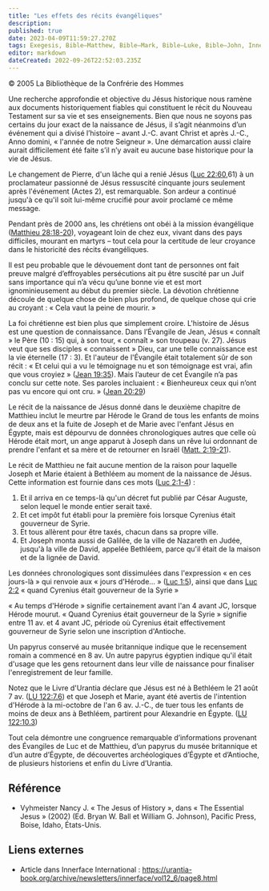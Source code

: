 ```yaml
---
title: "Les effets des récits évangéliques"
description: 
published: true
date: 2023-04-09T11:59:27.270Z
tags: Exegesis, Bible—Matthew, Bible—Mark, Bible—Luke, Bible—John, Innerface International, article
editor: markdown
dateCreated: 2022-09-26T22:52:03.235Z
---
```


<p class="v-card v-sheet theme--light gray lighten-3 px-2">© 2005 La Bibliothèque de la Confrérie des Hommes</p>


Une recherche approfondie et objective du Jésus historique nous ramène aux documents historiquement fiables qui constituent le récit du Nouveau Testament sur sa vie et ses enseignements. Bien que nous ne soyons pas certains du jour exact de la naissance de Jésus, il s’agit néanmoins d’un événement qui a divisé l’histoire – avant J.-C. avant Christ et après J.-C., Anno domini, « l'année de notre Seigneur ». Une démarcation aussi claire aurait difficilement été faite s’il n’y avait eu aucune base historique pour la vie de Jésus.

Le changement de Pierre, d'un lâche qui a renié Jésus ([Luc 22:60](/fr/Bible/Luke/22#v60),61) à un proclamateur passionné de Jésus ressuscité cinquante jours seulement après l'événement (Actes 2), est remarquable. Son ardeur a continué jusqu'à ce qu'il soit lui-même crucifié pour avoir proclamé ce même message.

Pendant près de 2000 ans, les chrétiens ont obéi à la mission évangélique ([Matthieu 28:18-20](/fr/Bible/Matthew/28#v18)), voyageant loin de chez eux, vivant dans des pays difficiles, mourant en martyrs – tout cela pour la certitude de leur croyance dans le historicité des récits évangéliques.

Il est peu probable que le dévouement dont tant de personnes ont fait preuve malgré d’effroyables persécutions ait pu être suscité par un Juif sans importance qui n’a vécu qu’une bonne vie et est mort ignominieusement au début du premier siècle. La dévotion chrétienne découle de quelque chose de bien plus profond, de quelque chose qui crie au croyant : « Cela vaut la peine de mourir. »

La foi chrétienne est bien plus que simplement croire. L'histoire de Jésus est une question de connaissance. Dans l’Évangile de Jean, Jésus « connaît » le Père (10 : 15) qui, à son tour, « connaît » son troupeau (v. 27). Jésus veut que ses disciples « connaissent » Dieu, car une telle connaissance est la vie éternelle (17 : 3). Et l'auteur de l'Évangile était totalement sûr de son récit : « Et celui qui a vu le témoignage nu et son témoignage est vrai, afin que vous croyiez » ([Jean 19:35](/fr/Bible/John/19#v35)). Mais l’auteur de cet Évangile n’a pas conclu sur cette note. Ses paroles incluaient : « Bienheureux ceux qui n’ont pas vu encore qui ont cru. » ([Jean 20:29](/fr/Bible/John/20#v29))

Le récit de la naissance de Jésus donné dans le deuxième chapitre de Matthieu inclut le meurtre par Hérode le Grand de tous les enfants de moins de deux ans et la fuite de Joseph et de Marie avec l'enfant Jésus en Égypte, mais est dépourvu de données chronologiques autres que celle où Hérode était mort, un ange apparut à Joseph dans un rêve lui ordonnant de prendre l'enfant et sa mère et de retourner en Israël ([Matt. 2:19-21](/fr/Bible/Matthew/2#v19)).

Le récit de Matthieu ne fait aucune mention de la raison pour laquelle Joseph et Marie étaient à Bethléem au moment de la naissance de Jésus. Cette information est fournie dans ces mots ([Luc 2:1-4](/fr/Bible/Luke/2#v1)) :

1. Et il arriva en ce temps-là qu'un décret fut publié par César Auguste, selon lequel le monde entier serait taxé.
2. Et cet impôt fut établi pour la première fois lorsque Cyrenius était gouverneur de Syrie.
3. Et tous allèrent pour être taxés, chacun dans sa propre ville.
4. Et Joseph monta aussi de Galilée, de la ville de Nazareth en Judée, jusqu'à la ville de David, appelée Bethléem, parce qu'il était de la maison et de la lignée de David.

Les données chronologiques sont dissimulées dans l'expression « en ces jours-là » qui renvoie aux « jours d'Hérode… » ([Luc 1:5](/fr/Bible/Luke/1#v5)), ainsi que dans [Luc 2:2](/fr/Bible/Luke/2#v2) « quand Cyrenius était gouverneur de la Syrie »

« Au temps d'Hérode » signifie certainement avant l'an 4 avant JC, lorsque Hérode mourut. « Quand Cyrenius était gouverneur de la Syrie » signifie entre 11 av. et 4 avant JC, période où Cyrenius était effectivement gouverneur de Syrie selon une inscription d'Antioche.

Un papyrus conservé au musée britannique indique que le recensement romain a commencé en 8 av. Un autre papyrus égyptien indique qu'il était d'usage que les gens retournent dans leur ville de naissance pour finaliser l'enregistrement de leur famille.

Notez que le Livre d'Urantia déclare que Jésus est né à Bethléem le 21 août 7 av. ([LU 122:7.6](/fr/The_Urantia_Book/122#p7_6)) et que Joseph et Marie, ayant été avertis de l'intention d'Hérode à la mi-octobre de l'an 6 av. J.-C., de tuer tous les enfants de moins de deux ans à Bethléem, partirent pour Alexandrie en Égypte. ([LU 122:10.3](/fr/The_Urantia_Book/122#p10_3))

Tout cela démontre une congruence remarquable d’informations provenant des Évangiles de Luc et de Matthieu, d’un papyrus du musée britannique et d’un autre d’Égypte, de découvertes archéologiques d’Égypte et d’Antioche, de plusieurs historiens et enfin du Livre d’Urantia.

## Référence

- Vyhmeister Nancy J. « The Jesus of History », dans « The Essential Jesus » (2002) (Ed. Bryan W. Ball et William G. Johnson), Pacific Press, Boise, Idaho, États-Unis.

## Liens externes

- Article dans Innerface International : https://urantia-book.org/archive/newsletters/innerface/vol12_6/page8.html

